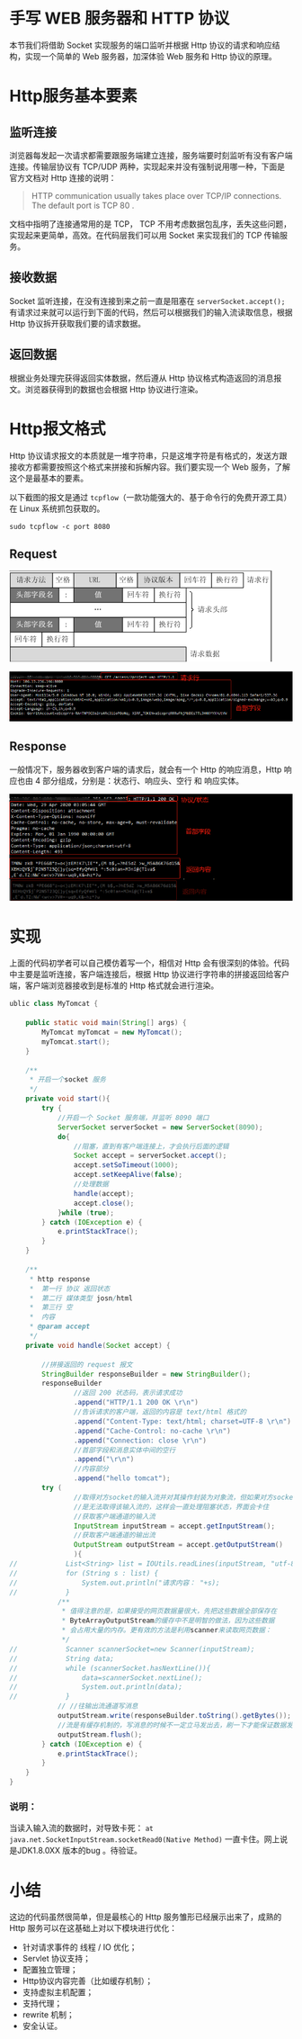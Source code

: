 # 手写 WEB 服务器和 HTTP 协议

本节我们将借助 Socket 实现服务的端口监听并根据 Http 协议的请求和响应结构，实现一个简单的 Web 服务器，加深体验 Web 服务和 Http 协议的原理。

# Http服务基本要素

## 监听连接

浏览器每发起一次请求都需要跟服务端建立连接，服务端要时刻监听有没有客户端连接。传输层协议有 TCP/UDP 两种，实现起来并没有强制说用哪一种，下面是官方文档对 Http 连接的说明：

> HTTP communication usually takes place over TCP/IP connections. The default port is TCP 80 .

文档中指明了连接通常用的是 TCP， TCP 不用考虑数据包乱序，丢失这些问题，实现起来更简单，高效。在代码层我们可以用 Socket 来实现我们的 TCP 传输服务。

## 接收数据

Socket 监听连接，在没有连接到来之前一直是阻塞在 `serverSocket.accept();` 有请求过来就可以运行到下面的代码，然后可以根据我们的输入流读取信息，根据 Http 协议拆开获取我们要的请求数据。

## 返回数据

根据业务处理完获得返回实体数据，然后遵从 Http 协议格式构造返回的消息报文。浏览器获得到的数据也会根据 Http 协议进行渲染。

# Http报文格式

Http 协议请求报文的本质就是一堆字符串，只是这堆字符是有格式的，发送方跟接收方都需要按照这个格式来拼接和拆解内容。我们要实现一个 Web 服务，了解这个是最基本的要素。

以下截图的报文是通过 `tcpflow`（一款功能强大的、基于命令行的免费开源工具）在 Linux 系统抓包获取的。

```shell
sudo tcpflow -c port 8080
```

## Request

![image-20201201160355069](WEB04_手写web服务/image-20201201160355069.png)

![image-20201201160437733](WEB04_手写web服务/image-20201201160437733.png)

## Response

一般情况下，服务器收到客户端的请求后，就会有一个 Http 的响应消息，Http 响应也由 4 部分组成，分别是：状态行、响应头、空行 和 响应实体。

![image-20201201160535828](WEB04_手写web服务/image-20201201160535828.png)



# 实现



上面的代码初学者可以自己模仿着写一个，相信对 Http 会有很深刻的体验。代码中主要是监听连接，客户端连接后，根据 Http 协议进行字符串的拼接返回给客户端，客户端浏览器接收到是标准的 Http 格式就会进行渲染。

```java
ublic class MyTomcat {

    public static void main(String[] args) {
        MyTomcat myTomcat = new MyTomcat();
        myTomcat.start();
    }

    /**
     * 开启一个socket 服务
     */
    private void start(){
        try {
            //开启一个 Socket 服务端，并监听 8090 端口
            ServerSocket serverSocket = new ServerSocket(8090);
            do{
                //阻塞，直到有客户端连接上，才会执行后面的逻辑
                Socket accept = serverSocket.accept();
                accept.setSoTimeout(1000);
                accept.setKeepAlive(false);
                //处理数据
                handle(accept);
                accept.close();
            }while (true);
        } catch (IOException e) {
            e.printStackTrace();
        }
    }
    
    /**
     * http response
     *  第一行 协议 返回状态
     *  第二行 媒体类型 josn/html
     *  第三行 空
     *  内容
     * @param accept
     */
    private void handle(Socket accept) {

        //拼接返回的 request 报文
        StringBuilder responseBuilder = new StringBuilder();
        responseBuilder
                //返回 200 状态码，表示请求成功
                .append("HTTP/1.1 200 OK \r\n")
                //告诉请求的客户端，返回的内容是 text/html 格式的
                .append("Content-Type: text/html; charset=UTF-8 \r\n")
                .append("Cache-Control: no-cache \r\n")
                .append("Connection: close \r\n")
                //首部字段和消息实体中间的空行
                .append("\r\n")
                //内容部分
                .append("hello tomcat");
        try (
                //取得对方socket的输入流并对其操作封装为对象流，但如果对方socket不先输出的话
                //是无法取得该输入流的，这样会一直处理阻塞状态，界面会卡住
                //获取客户端通道的输入流
                InputStream inputStream = accept.getInputStream();
                //获取客户端通道的输出流
                OutputStream outputStream = accept.getOutputStream()
                ){
//            List<String> list = IOUtils.readLines(inputStream, "utf-8");
//            for (String s : list) {
//                System.out.println("请求内容： "+s);
//            }
            /**
             * 值得注意的是，如果接受的网页数据量很大，先把这些数据全部保存在
             * ByteArrayOutputStream的缓存中不是明智的做法，因为这些数据
             * 会占用大量的内存。更有效的方法是利用scanner来读取网页数据：
             */
//            Scanner scannerSocket=new Scanner(inputStream);
//            String data;
//            while (scannerSocket.hasNextLine()){
//                data=scannerSocket.nextLine();
//                System.out.println(data);
//            }
            // //往输出流通道写消息
            outputStream.write(responseBuilder.toString().getBytes());
            //流是有缓存机制的，写消息的时候不一定立马发出去，刷一下才能保证数据发送出去
            outputStream.flush();
        } catch (IOException e) {
            e.printStackTrace();
        }
    }
}
```

### 说明： 

当读入输入流的数据时，对导致卡死： `at java.net.SocketInputStream.socketRead0(Native Method)` 一直卡住。网上说是JDK1.8.0XX 版本的bug 。待验证。

# 小结

这边的代码虽然很简单，但是最核心的 Http 服务雏形已经展示出来了，成熟的 Http 服务可以在这基础上对以下模块进行优化：

- 针对请求事件的 线程 / IO 优化；
- Servlet 协议支持；
- 配置独立管理；
- Http协议内容完善（比如缓存机制）；
- 支持虚拟主机配置；
- 支持代理；
- rewrite 机制；
- 安全认证。